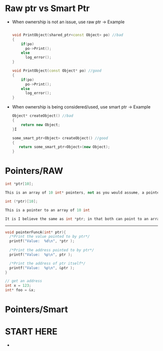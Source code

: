 <h1>Raw ptr vs Smart Ptr</h1>   
<ul>
<li>When ownership is not an issue, use raw ptr -> Example</li>

```cpp

void PrintObject(shared_ptr<const Object> po) //bad
{
    if(po)
      po->Print();
    else
      log_error();
}

void PrintObject(const Object* po) //good
{
    if(po)
      po->Print();
    else
      log_error();
}

```

<li>When ownership is being considered/used, use smart ptr -> Example</li>

```cpp
Object* createObject() //bad
{
    return new Object;
}Í

some_smart_ptr<Object> createObject() //good
{
   return some_smart_ptr<Object>(new Object);
}

```



</ul>

<h1>Pointers/RAW</h1>   

```cpp
int *ptr[10];

This is an array of 10 int* pointers, not as you would assume, a pointer to an array of 10 ints

int (*ptr)[10];

This is a pointer to an array of 10 int

It is I believe the same as int *ptr; in that both can point to an array, but the given form can ONLY point to an array of 10 ints
```

<hr>

```cpp
void pointerFuncA(int* ptr){
  /*Print the value pointed to by ptr*/
  printf("Value:  %d\n", *ptr );
    
  /*Print the address pointed to by ptr*/
  printf("Value:  %p\n", ptr );

  /*Print the address of ptr itself*/
  printf("Value:  %p\n", &ptr );
}

// get an address
int x = 123;
int* foo = &x;
```


<h1>Pointers/Smart</h1>   


<!-- section template -->
<h1>START HERE</h1>   
<ul><li></li></ul>
